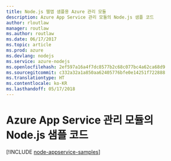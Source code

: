 ```yaml
---
title: Node.js 웹앱 샘플용 Azure 관리 모듈
description: Azure App Service 관리 모듈의 Node.js 샘플 코드
author: rloutlaw
manager: routlaw
ms.author: routlaw
ms.date: 06/17/2017
ms.topic: article
ms.prod: azure
ms.devlang: nodejs
ms.service: azure-nodejs
ms.openlocfilehash: 2ef597a16a4f7dc8577b2c68c077bc4a62ca68d9
ms.sourcegitcommit: c332a32a1a850aa62405776bfe0e14251f722888
ms.translationtype: HT
ms.contentlocale: ko-KR
ms.lasthandoff: 05/17/2018
---
```

# <a name="nodejs-code-samples-for-azure-app-service-management-modules"></a>Azure App Service 관리 모듈의 Node.js 샘플 코드

[!INCLUDE [node-appservice-samples](../docs-ref-conceptual/includes/appservice-samples.md)]